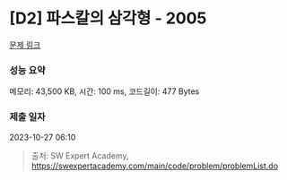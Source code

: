 # [D2] 파스칼의 삼각형 - 2005 

[문제 링크](https://swexpertacademy.com/main/code/problem/problemDetail.do?contestProbId=AV5P0-h6Ak4DFAUq) 

### 성능 요약

메모리: 43,500 KB, 시간: 100 ms, 코드길이: 477 Bytes

### 제출 일자

2023-10-27 06:10



> 출처: SW Expert Academy, https://swexpertacademy.com/main/code/problem/problemList.do